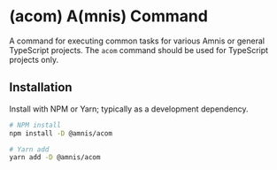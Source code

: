 # (acom) A(mnis) Command

A command for executing common tasks for various Amnis or general TypeScript projects. The `acom` command should be used for TypeScript projects only.

## Installation

Install with NPM or Yarn; typically as a development dependency.

```sh
# NPM install
npm install -D @amnis/acom

# Yarn add
yarn add -D @amnis/acom
```